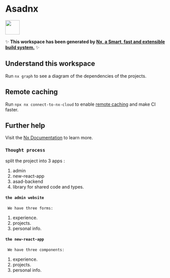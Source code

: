 # Asadnx

<a alt="Nx logo" href="https://nx.dev" target="_blank" rel="noreferrer"><img src="https://raw.githubusercontent.com/nrwl/nx/master/images/nx-logo.png" width="45"></a>

✨ **This workspace has been generated by [Nx, a Smart, fast and extensible build system.](https://nx.dev)** ✨

## Understand this workspace

Run `nx graph` to see a diagram of the dependencies of the projects.

## Remote caching

Run `npx nx connect-to-nx-cloud` to enable [remote caching](https://nx.app) and make CI faster.

## Further help

Visit the [Nx Documentation](https://nx.dev) to learn more.


### `Thought process`
split the project into 3 apps :
  1. admin
  2. new-react-app
  3. asad-backend
  4. library for shared code and types.

#### `the admin website`  
` We have three forms:`

  1. experience.
  2. projects.
  3. personal info. 
          
#### `the new-react-app` 
` We have three components:`

  1. experience.
  2. projects. 
  3. personal info. 
          
    
       
          
          

